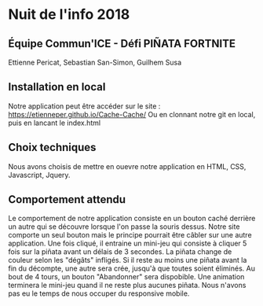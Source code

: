 # Nuit de l'info 2018
##  Équipe Commun'ICE - Défi PIÑATA FORTNITE
Ettienne Pericat, Sebastian San-Simon, Guilhem Susa 

## Installation en local
Notre application peut être accéder sur le site : https://etienneper.github.io/Cache-Cache/
Ou en clonnant notre git en local, puis en lancant le index.html

## Choix techniques
Nous avons choisis de mettre en ouevre notre application en HTML, CSS, Javascript, Jquery.

## Comportement attendu
Le comportement de notre application consiste en un bouton caché derrière un autre qui se découvre lorsque l'on passe la souris dessus.
Notre site comporte un seul bouton mais le principe pourrait être câbler sur une autre application.
Une fois cliqué, il entraine un mini-jeu qui consiste à cliquer 5 fois sur la piñata avant un délais de 3 secondes.
La piñata change de couleur selon les "dégâts" infligés.
Si il reste au moins une piñata avant la fin du décompte, une autre sera crée, jusqu'à que toutes soient éliminés.
Au bout de 4 tours, un bouton "Abandonner" sera dispobible.
Une animation terminera le mini-jeu quand il ne reste plus aucunes piñata.
Nous n'avons pas eu le temps de nous occuper du responsive mobile.
